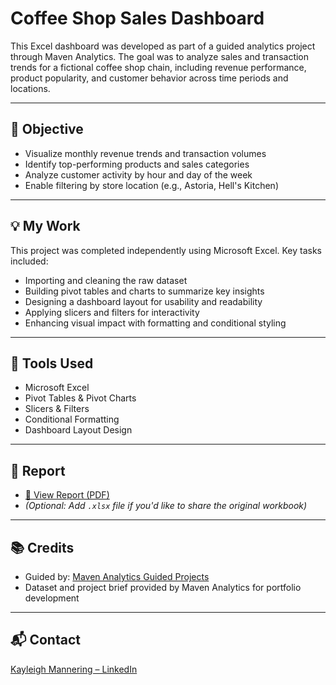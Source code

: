 # Coffee Shop Sales Dashboard

This Excel dashboard was developed as part of a guided analytics project through Maven Analytics. The goal was to analyze sales and transaction trends for a fictional coffee shop chain, including revenue performance, product popularity, and customer behavior across time periods and locations.

---

## 🎯 Objective

- Visualize monthly revenue trends and transaction volumes  
- Identify top-performing products and sales categories  
- Analyze customer activity by hour and day of the week  
- Enable filtering by store location (e.g., Astoria, Hell's Kitchen)

---

## 💡 My Work

This project was completed independently using Microsoft Excel. Key tasks included:

- Importing and cleaning the raw dataset  
- Building pivot tables and charts to summarize key insights  
- Designing a dashboard layout for usability and readability  
- Applying slicers and filters for interactivity  
- Enhancing visual impact with formatting and conditional styling

---

## 🧰 Tools Used

- Microsoft Excel  
- Pivot Tables & Pivot Charts  
- Slicers & Filters  
- Conditional Formatting  
- Dashboard Layout Design

---

## 📄 Report

- [📄 View Report (PDF)](./Coffee%20Shop%20Sales.pdf)  
- *(Optional: Add `.xlsx` file if you'd like to share the original workbook)*

---

## 📚 Credits

- Guided by: [Maven Analytics Guided Projects](https://app.mavenanalytics.io/guided-projects)  
- Dataset and project brief provided by Maven Analytics for portfolio development

---

## 📬 Contact

[Kayleigh Mannering – LinkedIn](https://www.linkedin.com/in/kayleigh-mannering/)
